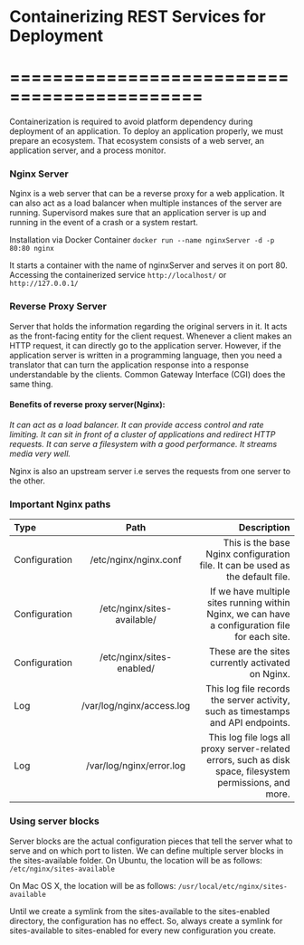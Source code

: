 # Containerizing REST Services for Deployment

# ============================================

Containerization is required to avoid platform dependency during deployment of an application. To deploy an application
properly, we must prepare an ecosystem. That ecosystem consists of a web server, an application server, and a process monitor.

### Nginx Server

Nginx is a web server that can be a reverse proxy for a web application. It can also act as a load balancer when multiple instances of the server are running.
Supervisord makes sure that an application server is up and running in the event of a crash or a system restart.

Installation via Docker Container
`docker run --name nginxServer -d -p 80:80 nginx`

It starts a container with the name of nginxServer and serves it on port 80.
Accessing the containerized service
`http://localhost/` or `http://127.0.0.1/`

### Reverse Proxy Server

Server that holds the information regarding the original servers in it. It acts as the front-facing entity for the client request.
Whenever a client makes an HTTP request, it can directly go to the application server. However, if the application server is written in a programming language,
then you need a translator that can turn the application response into a response understandable by the clients. Common Gateway Interface (CGI) does the same thing.

#### Benefits of reverse proxy server(Nginx):

_It can act as a load balancer._
_It can provide access control and rate limiting._
_It can sit in front of a cluster of applications and redirect HTTP requests._
_It can serve a filesystem with a good performance._
_It streams media very well._

Nginx is also an upstream server i.e serves the requests from one server to the other.

### Important Nginx paths

| Type          |            Path             |                                                                                               Description |
| :------------ | :-------------------------: | --------------------------------------------------------------------------------------------------------: |
| Configuration |    /etc/nginx/nginx.conf    |                            This is the base Nginx configuration file. It can be used as the default file. |
| Configuration | /etc/nginx/sites-available/ |           If we have multiple sites running within Nginx, we can have a configuration file for each site. |
| Configuration |  /etc/nginx/sites-enabled/  |                                                         These are the sites currently activated on Nginx. |
| Log           |  /var/log/nginx/access.log  |                          This log file records the server activity, such as timestamps and API endpoints. |
| Log           |  /var/log/nginx/error.log   | This log file logs all proxy server-related errors, such as disk space, filesystem permissions, and more. |

### Using server blocks

Server blocks are the actual configuration pieces that tell the server what to serve and on which port to listen.
We can define multiple server blocks in the sites-available folder.
On Ubuntu, the location will be as follows:
`/etc/nginx/sites-available`

On Mac OS X, the location will be as follows:
`/usr/local/etc/nginx/sites-available`

Until we create a symlink from the sites-available to the sites-enabled directory, the configuration has no effect.
So, always create a symlink for sites-available to sites-enabled for every new configuration you create.
